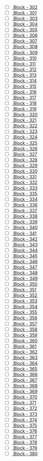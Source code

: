 - [ ] [ Block - 302](http://127.0.0.1:8111/load_and_zoom?left=-73.815&bottom=40.845&right=-73.81&top=40.85) 
- [ ] [ Block - 301](http://127.0.0.1:8111/load_and_zoom?left=-73.815&bottom=40.775&right=-73.81&top=40.78) 
- [ ] [ Block - 303](http://127.0.0.1:8111/load_and_zoom?left=-73.815&bottom=40.885&right=-73.81&top=40.89) 
- [ ] [ Block - 304](http://127.0.0.1:8111/load_and_zoom?left=-73.81&bottom=40.71&right=-73.805&top=40.715) 
- [ ] [ Block - 305](http://127.0.0.1:8111/load_and_zoom?left=-73.81&bottom=40.75&right=-73.805&top=40.755) 
- [ ] [ Block - 306](http://127.0.0.1:8111/load_and_zoom?left=-73.81&bottom=40.82&right=-73.805&top=40.825) 
- [ ] [ Block - 307](http://127.0.0.1:8111/load_and_zoom?left=-73.805&bottom=40.665&right=-73.8&top=40.67) 
- [ ] [ Block - 308](http://127.0.0.1:8111/load_and_zoom?left=-73.805&bottom=40.67&right=-73.8&top=40.675) 
- [ ] [ Block - 309](http://127.0.0.1:8111/load_and_zoom?left=-73.805&bottom=40.69&right=-73.8&top=40.695) 
- [ ] [ Block - 310](http://127.0.0.1:8111/load_and_zoom?left=-73.805&bottom=40.71&right=-73.8&top=40.715) 
- [ ] [ Block - 311](http://127.0.0.1:8111/load_and_zoom?left=-73.805&bottom=40.77&right=-73.8&top=40.775) 
- [ ] [ Block - 312](http://127.0.0.1:8111/load_and_zoom?left=-73.805&bottom=40.78&right=-73.8&top=40.785) 
- [ ] [ Block - 313](http://127.0.0.1:8111/load_and_zoom?left=-73.8&bottom=40.59&right=-73.795&top=40.595) 
- [ ] [ Block - 314](http://127.0.0.1:8111/load_and_zoom?left=-73.8&bottom=40.705&right=-73.795&top=40.71) 
- [ ] [ Block - 315](http://127.0.0.1:8111/load_and_zoom?left=-73.8&bottom=40.71&right=-73.795&top=40.715) 
- [ ] [ Block - 316](http://127.0.0.1:8111/load_and_zoom?left=-73.795&bottom=40.75&right=-73.79&top=40.755) 
- [ ] [ Block - 317](http://127.0.0.1:8111/load_and_zoom?left=-73.79&bottom=40.665&right=-73.785&top=40.67) 
- [ ] [ Block - 318](http://127.0.0.1:8111/load_and_zoom?left=-73.79&bottom=40.75&right=-73.785&top=40.755) 
- [ ] [ Block - 319](http://127.0.0.1:8111/load_and_zoom?left=-73.79&bottom=40.785&right=-73.785&top=40.79) 
- [ ] [ Block - 320](http://127.0.0.1:8111/load_and_zoom?left=-73.785&bottom=40.715&right=-73.78&top=40.72) 
- [ ] [ Block - 321](http://127.0.0.1:8111/load_and_zoom?left=-73.785&bottom=40.73&right=-73.78&top=40.735) 
- [ ] [ Block - 322](http://127.0.0.1:8111/load_and_zoom?left=-73.785&bottom=40.735&right=-73.78&top=40.74) 
- [ ] [ Block - 323](http://127.0.0.1:8111/load_and_zoom?left=-73.785&bottom=40.74&right=-73.78&top=40.745) 
- [ ] [ Block - 324](http://127.0.0.1:8111/load_and_zoom?left=-73.785&bottom=40.745&right=-73.78&top=40.75) 
- [ ] [ Block - 325](http://127.0.0.1:8111/load_and_zoom?left=-73.785&bottom=40.835&right=-73.78&top=40.84) 
- [ ] [ Block - 326](http://127.0.0.1:8111/load_and_zoom?left=-73.78&bottom=40.715&right=-73.775&top=40.72) 
- [ ] [ Block - 327](http://127.0.0.1:8111/load_and_zoom?left=-73.78&bottom=40.735&right=-73.775&top=40.74) 
- [ ] [ Block - 328](http://127.0.0.1:8111/load_and_zoom?left=-73.78&bottom=40.74&right=-73.775&top=40.745) 
- [ ] [ Block - 329](http://127.0.0.1:8111/load_and_zoom?left=-73.775&bottom=40.67&right=-73.77&top=40.675) 
- [ ] [ Block - 330](http://127.0.0.1:8111/load_and_zoom?left=-73.775&bottom=40.68&right=-73.77&top=40.685) 
- [ ] [ Block - 331](http://127.0.0.1:8111/load_and_zoom?left=-73.775&bottom=40.725&right=-73.77&top=40.73) 
- [ ] [ Block - 332](http://127.0.0.1:8111/load_and_zoom?left=-73.765&bottom=40.6&right=-73.76&top=40.605) 
- [ ] [ Block - 333](http://127.0.0.1:8111/load_and_zoom?left=-73.765&bottom=40.66&right=-73.76&top=40.665) 
- [ ] [ Block - 335](http://127.0.0.1:8111/load_and_zoom?left=-73.76&bottom=40.6&right=-73.755&top=40.605) 
- [ ] [ Block - 334](http://127.0.0.1:8111/load_and_zoom?left=-73.76&bottom=40.595&right=-73.755&top=40.6) 
- [ ] [ Block - 336](http://127.0.0.1:8111/load_and_zoom?left=-73.76&bottom=40.605&right=-73.755&top=40.61) 
- [ ] [ Block - 337](http://127.0.0.1:8111/load_and_zoom?left=-73.76&bottom=40.675&right=-73.755&top=40.68) 
- [ ] [ Block - 338](http://127.0.0.1:8111/load_and_zoom?left=-73.755&bottom=40.655&right=-73.75&top=40.66) 
- [ ] [ Block - 339](http://127.0.0.1:8111/load_and_zoom?left=-73.755&bottom=40.66&right=-73.75&top=40.665) 
- [ ] [ Block - 340](http://127.0.0.1:8111/load_and_zoom?left=-73.755&bottom=40.67&right=-73.75&top=40.675) 
- [ ] [ Block - 341](http://127.0.0.1:8111/load_and_zoom?left=-73.755&bottom=40.68&right=-73.75&top=40.685) 
- [ ] [ Block - 342](http://127.0.0.1:8111/load_and_zoom?left=-73.755&bottom=40.77&right=-73.75&top=40.775) 
- [ ] [ Block - 343](http://127.0.0.1:8111/load_and_zoom?left=-73.755&bottom=40.775&right=-73.75&top=40.78) 
- [ ] [ Block - 344](http://127.0.0.1:8111/load_and_zoom?left=-73.755&bottom=40.78&right=-73.75&top=40.785) 
- [ ] [ Block - 345](http://127.0.0.1:8111/load_and_zoom?left=-73.75&bottom=40.595&right=-73.745&top=40.6) 
- [ ] [ Block - 346](http://127.0.0.1:8111/load_and_zoom?left=-73.75&bottom=40.6&right=-73.745&top=40.605) 
- [ ] [ Block - 347](http://127.0.0.1:8111/load_and_zoom?left=-73.75&bottom=40.66&right=-73.745&top=40.665) 
- [ ] [ Block - 348](http://127.0.0.1:8111/load_and_zoom?left=-73.75&bottom=40.745&right=-73.745&top=40.75) 
- [ ] [ Block - 349](http://127.0.0.1:8111/load_and_zoom?left=-73.75&bottom=40.765&right=-73.745&top=40.77) 
- [ ] [ Block - 350](http://127.0.0.1:8111/load_and_zoom?left=-73.75&bottom=40.77&right=-73.745&top=40.775) 
- [ ] [ Block - 351](http://127.0.0.1:8111/load_and_zoom?left=-73.75&bottom=40.775&right=-73.745&top=40.78) 
- [ ] [ Block - 352](http://127.0.0.1:8111/load_and_zoom?left=-73.75&bottom=40.78&right=-73.745&top=40.785) 
- [ ] [ Block - 353](http://127.0.0.1:8111/load_and_zoom?left=-73.745&bottom=40.595&right=-73.74&top=40.6) 
- [ ] [ Block - 354](http://127.0.0.1:8111/load_and_zoom?left=-73.745&bottom=40.655&right=-73.74&top=40.66) 
- [ ] [ Block - 355](http://127.0.0.1:8111/load_and_zoom?left=-73.745&bottom=40.685&right=-73.74&top=40.69) 
- [ ] [ Block - 356](http://127.0.0.1:8111/load_and_zoom?left=-73.745&bottom=40.69&right=-73.74&top=40.695) 
- [ ] [ Block - 357](http://127.0.0.1:8111/load_and_zoom?left=-73.745&bottom=40.7&right=-73.74&top=40.705) 
- [ ] [ Block - 358](http://127.0.0.1:8111/load_and_zoom?left=-73.745&bottom=40.73&right=-73.74&top=40.735) 
- [ ] [ Block - 359](http://127.0.0.1:8111/load_and_zoom?left=-73.745&bottom=40.735&right=-73.74&top=40.74) 
- [ ] [ Block - 360](http://127.0.0.1:8111/load_and_zoom?left=-73.745&bottom=40.75&right=-73.74&top=40.755) 
- [ ] [ Block - 361](http://127.0.0.1:8111/load_and_zoom?left=-73.745&bottom=40.76&right=-73.74&top=40.765) 
- [ ] [ Block - 362](http://127.0.0.1:8111/load_and_zoom?left=-73.745&bottom=40.77&right=-73.74&top=40.775) 
- [ ] [ Block - 363](http://127.0.0.1:8111/load_and_zoom?left=-73.74&bottom=40.595&right=-73.735&top=40.6) 
- [ ] [ Block - 364](http://127.0.0.1:8111/load_and_zoom?left=-73.74&bottom=40.6&right=-73.735&top=40.605) 
- [ ] [ Block - 365](http://127.0.0.1:8111/load_and_zoom?left=-73.74&bottom=40.655&right=-73.735&top=40.66) 
- [ ] [ Block - 366](http://127.0.0.1:8111/load_and_zoom?left=-73.74&bottom=40.66&right=-73.735&top=40.665) 
- [ ] [ Block - 367](http://127.0.0.1:8111/load_and_zoom?left=-73.74&bottom=40.75&right=-73.735&top=40.755) 
- [ ] [ Block - 368](http://127.0.0.1:8111/load_and_zoom?left=-73.74&bottom=40.765&right=-73.735&top=40.77) 
- [ ] [ Block - 369](http://127.0.0.1:8111/load_and_zoom?left=-73.74&bottom=40.77&right=-73.735&top=40.775) 
- [ ] [ Block - 370](http://127.0.0.1:8111/load_and_zoom?left=-73.735&bottom=40.66&right=-73.73&top=40.665) 
- [ ] [ Block - 371](http://127.0.0.1:8111/load_and_zoom?left=-73.735&bottom=40.675&right=-73.73&top=40.68) 
- [ ] [ Block - 372](http://127.0.0.1:8111/load_and_zoom?left=-73.735&bottom=40.71&right=-73.73&top=40.715) 
- [ ] [ Block - 373](http://127.0.0.1:8111/load_and_zoom?left=-73.735&bottom=40.745&right=-73.73&top=40.75) 
- [ ] [ Block - 374](http://127.0.0.1:8111/load_and_zoom?left=-73.73&bottom=40.65&right=-73.725&top=40.655) 
- [ ] [ Block - 375](http://127.0.0.1:8111/load_and_zoom?left=-73.73&bottom=40.655&right=-73.725&top=40.66) 
- [ ] [ Block - 376](http://127.0.0.1:8111/load_and_zoom?left=-73.73&bottom=40.66&right=-73.725&top=40.665) 
- [ ] [ Block - 377](http://127.0.0.1:8111/load_and_zoom?left=-73.73&bottom=40.67&right=-73.725&top=40.675) 
- [ ] [ Block - 378](http://127.0.0.1:8111/load_and_zoom?left=-73.73&bottom=40.73&right=-73.725&top=40.735) 
- [ ] [ Block - 379](http://127.0.0.1:8111/load_and_zoom?left=-73.73&bottom=40.765&right=-73.725&top=40.77) 
- [ ] [ Block - 380](http://127.0.0.1:8111/load_and_zoom?left=-73.705&bottom=40.73&right=-73.7&top=40.735) 
